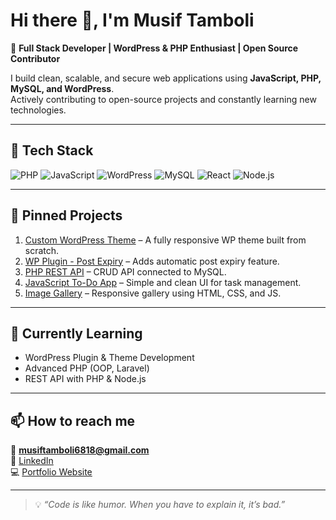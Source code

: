 # Hi there 👋, I'm Musif Tamboli

🚀 **Full Stack Developer | WordPress & PHP Enthusiast | Open Source Contributor**

I build clean, scalable, and secure web applications using **JavaScript, PHP, MySQL, and WordPress**.  
Actively contributing to open-source projects and constantly learning new technologies.

---

## 🔧 Tech Stack
![PHP](https://img.shields.io/badge/-PHP-777BB4?logo=php&logoColor=white&style=for-the-badge)
![JavaScript](https://img.shields.io/badge/-JavaScript-F7DF1E?logo=javascript&logoColor=black&style=for-the-badge)
![WordPress](https://img.shields.io/badge/-WordPress-21759B?logo=wordpress&logoColor=white&style=for-the-badge)
![MySQL](https://img.shields.io/badge/-MySQL-4479A1?logo=mysql&logoColor=white&style=for-the-badge)
![React](https://img.shields.io/badge/-React-61DAFB?logo=react&logoColor=black&style=for-the-badge)
![Node.js](https://img.shields.io/badge/-Node.js-339933?logo=node.js&logoColor=white&style=for-the-badge)

---

## 📌 Pinned Projects
1. [Custom WordPress Theme](#) – A fully responsive WP theme built from scratch.
2. [WP Plugin - Post Expiry](#) – Adds automatic post expiry feature.
3. [PHP REST API](#) – CRUD API connected to MySQL.
4. [JavaScript To-Do App](#) – Simple and clean UI for task management.
5. [Image Gallery](#) – Responsive gallery using HTML, CSS, and JS.

---

## 🌱 Currently Learning
- WordPress Plugin & Theme Development  
- Advanced PHP (OOP, Laravel)  
- REST API with PHP & Node.js  

---

## 📫 How to reach me
📧 **musiftamboli6818@gmail.com**  
🔗 [LinkedIn](https://linkedin.com/in/musif-tamboli)  
💻 [Portfolio Website](#)

---

> 💡 *“Code is like humor. When you have to explain it, it’s bad.”*
